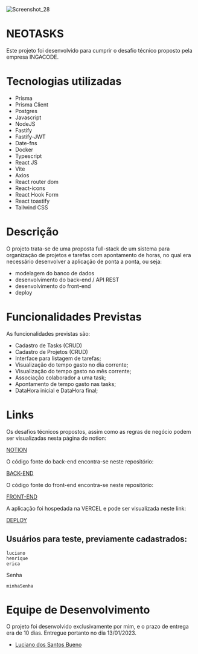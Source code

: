 <!-- Badges -->
![Screenshot_28](https://user-images.githubusercontent.com/16579699/212440682-e8b5fa88-eaa5-4b2d-b5d5-36f9a78d36ef.png)


<!-- Content -->

# NEOTASKS

Este projeto foi desenvolvido para cumprir o desafio técnico proposto pela empresa INGACODE. 

# Tecnologias utilizadas

- Prisma
- Prisma Client
- Postgres
- Javascript
- NodeJS
- Fastify
- Fastify-JWT
- Date-fns
- Docker
- Typescript
- React JS
- Vite
- Axios
- React router dom
- React-icons
- React Hook Form
- React toastify
- Tailwind CSS

# Descrição

O projeto trata-se de uma proposta full-stack de um sistema para organização de projetos e tarefas com apontamento de horas, no qual era necessário desenvolver a aplicação de ponta a ponta, ou seja:
- modelagem do banco de dados
- desenvolvimento do back-end / API REST
- desenvolvimento do front-end
- deploy 

# Funcionalidades Previstas

As funcionalidades previstas são:

- Cadastro de Tasks (CRUD)
- Cadastro de Projetos (CRUD)
- Interface para listagem de tarefas;
- Visualização do tempo gasto no dia corrente;
- Visualização do tempo gasto no mês corrente;
- Associação colaborador a uma task;
- Apontamento de tempo gasto nas tasks;
- DataHora inicial e DataHora final;

# Links

Os desafios técnicos propostos, assim como as regras de negócio podem ser visualizadas nesta página do notion:

[NOTION](https://lucianoneo.notion.site/IngaCode-test-54fb75a808cf4edc8728894265c6b865)

O código fonte do back-end encontra-se neste repositório:

[BACK-END](https://github.com/LucianoNeo/ingacode-test-backend)

O código fonte do front-end encontra-se neste repositório:

[FRONT-END](https://github.com/LucianoNeo/ingacode-test-frontend)

A aplicação foi hospedada na VERCEL e pode ser visualizada neste link:

[DEPLOY](https://neotasks.vercel.app/)
##  Usuários para teste, previamente cadastrados:
```
luciano
henrique
erica
```
Senha
```
minhaSenha
```

# Equipe de Desenvolvimento

O projeto foi desenvolvido exclusivamente por mim, e o prazo de entrega era de 10 dias. Entregue portanto no dia 13/01/2023.

- [Luciano dos Santos Bueno](https://github.com/Lucianoneo)
